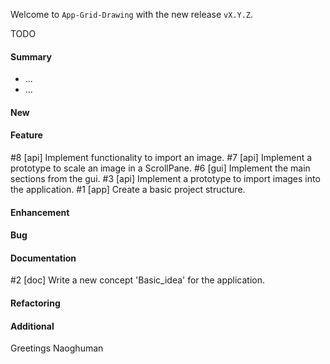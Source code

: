 Welcome to `App-Grid-Drawing` with the new release `vX.Y.Z`.

TODO



#### Summary
* ...
* ...



#### New



#### Feature
#8 [api] Implement functionality to import an image.
#7 [api] Implement a prototype to scale an image in a ScrollPane.
#6 [gui] Implement the main sections from the gui.
#3 [api] Implement a prototype to import images into the application.
#1 [app] Create a basic project structure.



#### Enhancement



#### Bug



#### Documentation
#2 [doc] Write a new concept 'Basic_idea' for the application.



#### Refactoring



#### Additional



Greetings
Naoghuman



[//]: # (Images)



[//]: # (Links)



[//]: # (Issues which will be integrated in this release)

